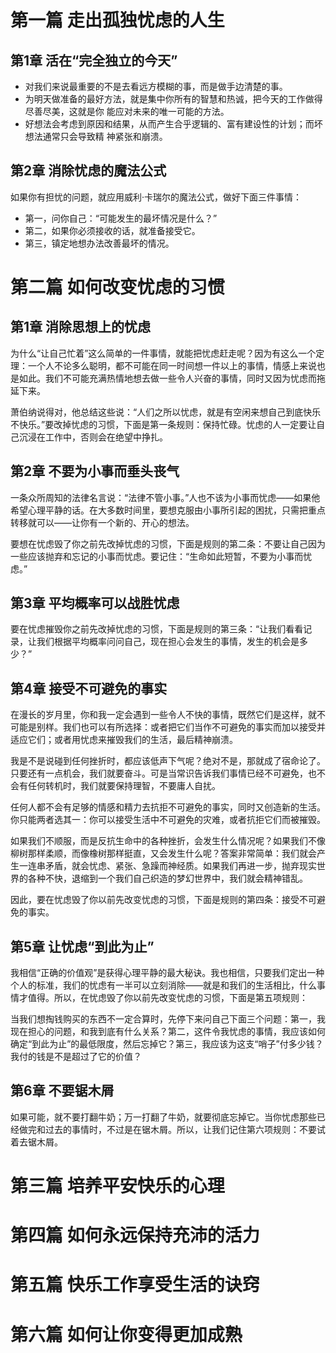 # 第一篇 走出孤独忧虑的人生

## 第1章 活在“完全独立的今天”

- 对我们来说最重要的不是去看远方模糊的事，而是做手边清楚的事。
- 为明天做准备的最好方法，就是集中你所有的智慧和热诚，把今天的工作做得尽善尽美，这就是你
能应对未来的唯一可能的方法。
- 好想法会考虑到原因和结果，从而产生合乎逻辑的、富有建设性的计划；而坏想法通常只会导致精
神紧张和崩溃。

## 第2章 消除忧虑的魔法公式

如果你有担忧的问题，就应用威利·卡瑞尔的魔法公式，做好下面三件事情：

- 第一，问你自己：“可能发生的最坏情况是什么？”
- 第二，如果你必须接收的话，就准备接受它。
- 第三，镇定地想办法改善最坏的情况。

# 第二篇 如何改变忧虑的习惯

## 第1章 消除思想上的忧虑

为什么“让自己忙着”这么简单的一件事情，就能把忧虑赶走呢？因为有这么一个定理：一个人不论多么聪明，都不可能在同一时间想一件以上的事情，情感上来说也是如此。我们不可能充满热情地想去做一些令人兴奋的事情，同时又因为忧虑而拖延下来。

萧伯纳说得对，他总结这些说：“人们之所以忧虑，就是有空闲来想自己到底快乐不快乐。”要改掉忧虑的习惯，下面是第一条规则：保持忙碌。忧虑的人一定要让自己沉浸在工作中，否则会在绝望中挣扎。

## 第2章 不要为小事而垂头丧气

一条众所周知的法律名言说：“法律不管小事。”人也不该为小事而忧虑——如果他希望心理平静的话。在大多数时间里，要想克服由小事所引起的困扰，只需把重点转移就可以——让你有一个新的、开心的想法。

要想在忧虑毁了你之前先改掉忧虑的习惯，下面是规则的第二条：不要让自己因为一些应该抛弃和忘记的小事而忧虑。要记住：“生命如此短暂，不要为小事而忧虑。”

## 第3章 平均概率可以战胜忧虑

要在忧虑摧毁你之前先改掉忧虑的习惯，下面是规则的第三条：“让我们看看记录，让我们根据平均概率问问自己，现在担心会发生的事情，发生的机会是多少？”

## 第4章 接受不可避免的事实

在漫长的岁月里，你和我一定会遇到一些令人不快的事情，既然它们是这样，就不可能是别样。我们也可以有所选择：或者把它们当作不可避免的事实而加以接受并适应它们；或者用忧虑来摧毁我们的生活，最后精神崩溃。

我是不是说碰到任何挫折时，都应该低声下气呢？绝对不是，那就成了宿命论了。只要还有一点机会，我们就要奋斗。可是当常识告诉我们事情已经不可避免，也不会有任何转机时，我们就要保持理智，不要庸人自扰。

任何人都不会有足够的情感和精力去抗拒不可避免的事实，同时又创造新的生活。你只能两者选其一：你可以接受生活中不可避免的灾难，或者抗拒它们而被摧毁。

如果我们不顺服，而是反抗生命中的各种挫折，会发生什么情况呢？如果我们不像柳树那样柔顺，而像橡树那样挺直，又会发生什么呢？答案非常简单：我们就会产生一连串矛盾，就会忧虑、紧张、急躁而神经质。如果我们再进一步，抛弃现实世界的各种不快，退缩到一个我们自己织造的梦幻世界中，我们就会精神错乱。

因此，要在忧虑毁了你以前先改变忧虑的习惯，下面是规则的第四条：接受不可避免的事实。

## 第5章 让忧虑“到此为止”

我相信“正确的价值观”是获得心理平静的最大秘诀。我也相信，只要我们定出一种个人的标准，我们的忧虑有一半可以立刻消除——就是和我们的生活相比，什么事情才值得。所以，在忧虑毁了你以前先改变忧虑的习惯，下面是第五项规则：

当我们想掏钱购买的东西不一定合算时，先停下来问自己下面三个问题：第一，我现在担心的问题，和我到底有什么关系？第二，这件令我忧虑的事情，我应该如何确定“到此为止”的最低限度，然后忘掉它？第三，我应该为这支“哨子”付多少钱？我付的钱是不是超过了它的价值？

## 第6章 不要锯木屑

如果可能，就不要打翻牛奶；万一打翻了牛奶，就要彻底忘掉它。当你忧虑那些已经做完和过去的事情时，不过是在锯木屑。所以，让我们记住第六项规则：不要试着去锯木屑。


# 第三篇 培养平安快乐的心理

# 第四篇 如何永远保持充沛的活力

# 第五篇 快乐工作享受生活的诀窍

# 第六篇 如何让你变得更加成熟
